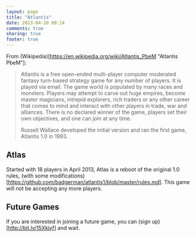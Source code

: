 ```yaml
---
layout: page
title: "Atlantis"
date: 2013-04-28 09:14
comments: true
sharing: true
footer: true
---
```


From (Wikipedia)[https://en.wikipedia.org/wiki/Atlantis_PbeM "Atlantis PbeM"]:

> Atlantis is a free open-ended multi-player computer moderated fantasy
> turn-based strategy game for any number of players. It is played via
> email. The game world is populated by many races and monsters. Players
> may attempt to carve out huge empires, become master magicians, intrepid
> explorers, rich traders or any other career that comes to mind and interact
> with other players in trade, war and alliances. There is no declared winner
> of the game, players set their own objectives, and one can join at any time.
>
> Russell Wallace developed the initial version and ran the first game,
> Atlantis 1.0 in 1993.

## Atlas

Started with 18 players in April 2013, Atlas is a reboot of the original 1.0
rules, (with some modifications)[https://github.com/badgerman/atlantis1/blob/master/rules.md].
This game will not be accepting any more players.

## Future Games

If you are interested in joining a future game, you can
(sign up)[http://bit.ly/15Xkjyf] and wait.
